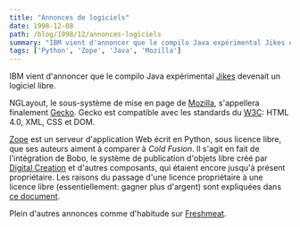 ```yaml
---
title: "Annonces de logiciels"
date: 1998-12-08
path: /blog/1998/12/annonces-logiciels
summary: "IBM vient d'annoncer que le compilo Java expérimental Jikes devenait un logiciel libre."
tags: ['Python', 'Zope', 'Java', 'Mozilla']
---
```


<P>
IBM vient d'annoncer que le compilo Java expérimental
<A HREF="http://www.ibm.com/research/jikes">Jikes</A> devenait
un logiciel libre.
</P>

<P>
NGLayout, le sous-système de mise en page de <A HREF="http://www.mozilla.org/">Mozilla</A>, s'appellera finalement <A HREF="http://developer.netscape.com/software/communicator/ngl/index.html">Gecko</A>.  Gecko est compatible avec les standards du <A HREF="http://www.w3c.org/">W3C</A>: HTML 4.0, XML, CSS et DOM.
</P>

<P>
<A HREF="http://www.zope.org">Zope</A> est un serveur d'application
Web écrit en Python, sous licence libre, que ses auteurs aiment à
comparer à <EM>Cold Fusion</EM>.  Il s'agit en fait de l'intégration
de Bobo, le système de publication d'objets libre créé par <A HREF="http://www.digicool.com/">Digital Creation</A> et d'autres
composants, qui étaient encore jusqu'à présent propriétaire.
Les raisons du passage d'une licence propriétaire à une licence libre
(essentiellement: gagner plus d'argent) sont expliquées dans <A HREF="http://www.zope.org/Information/BusinessDecision">ce document</A>.
</P>

<P>
Plein d'autres annonces comme d'habitude sur <A HREF="http://freshmeat.net">Freshmeat</A>.
</P>


